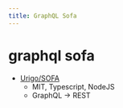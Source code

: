 ```yaml
---
title: GraphQL Sofa
---
```


# graphql sofa

- [Urigo/SOFA](https://github.com/Urigo/SOFA)
  - MIT, Typescript, NodeJS
  - GraphQL -> REST
